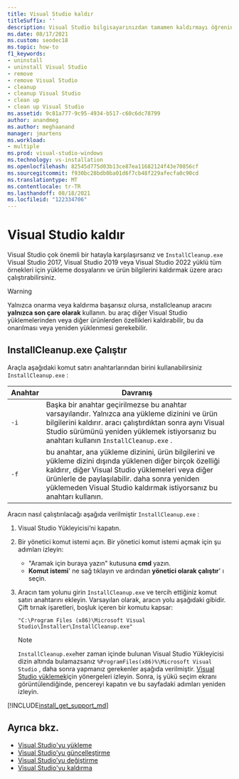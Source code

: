 ```yaml
---
title: Visual Studio kaldır
titleSuffix: ''
description: Visual Studio bilgisayarınızdan tamamen kaldırmayı öğrenin, adım adım.
ms.date: 08/17/2021
ms.custom: seodec18
ms.topic: how-to
f1_keywords:
- uninstall
- uninstall Visual Studio
- remove
- remove Visual Studio
- cleanup
- cleanup Visual Studio
- clean up
- clean up Visual Studio
ms.assetid: 9c81a777-9c95-4934-b517-c60c6dc78799
author: anandmeg
ms.author: meghaanand
manager: jmartens
ms.workload:
- multiple
ms.prod: visual-studio-windows
ms.technology: vs-installation
ms.openlocfilehash: 82545d775d03b13ce87ea11682124f43e70856cf
ms.sourcegitcommit: f930bc28bdb0ba01d6f7cb48f229afecfa0c90cd
ms.translationtype: MT
ms.contentlocale: tr-TR
ms.lasthandoff: 08/18/2021
ms.locfileid: "122334706"
---
```

# <a name="remove-visual-studio"></a>Visual Studio kaldır

Visual Studio çok önemli bir hatayla karşılaşırsanız ve `InstallCleanup.exe` Visual Studio 2017, Visual Studio 2019 veya Visual Studio 2022 yüklü tüm örnekleri için yükleme dosyalarını ve ürün bilgilerini kaldırmak üzere aracı çalıştırabilirsiniz.

> [!WARNING]
> Yalnızca onarma veya kaldırma başarısız olursa, ınstallcleanup aracını **yalnızca son çare olarak** kullanın. bu araç diğer Visual Studio yüklemelerinden veya diğer ürünlerden özellikleri kaldırabilir, bu da onarılması veya yeniden yüklenmesi gerekebilir.

## <a name="run-installcleanupexe"></a>InstallCleanup.exe Çalıştır

Araçla aşağıdaki komut satırı anahtarlarından birini kullanabilirsiniz `InstallCleanup.exe` :

| Anahtar | Davranış                                                                                                                                                                                                                                                                                                                 |
|--------|--------------------------------------------------------------------------------------------------------------------------------------------------------------------------------------------------------------------------------------------------------------------------------------------------------------------------|
| `-i`   | Başka bir anahtar geçirilmezse bu anahtar varsayılandır. Yalnızca ana yükleme dizinini ve ürün bilgilerini kaldırır. aracı çalıştırdıktan sonra aynı Visual Studio sürümünü yeniden yüklemek istiyorsanız bu anahtarı kullanın `InstallCleanup.exe` .                                                              |
| `-f`   | bu anahtar, ana yükleme dizinini, ürün bilgilerini ve yükleme dizini dışında yüklenen diğer birçok özelliği kaldırır, diğer Visual Studio yüklemeleri veya diğer ürünlerle de paylaşılabilir. daha sonra yeniden yüklemeden Visual Studio kaldırmak istiyorsanız bu anahtarı kullanın. |

Aracın nasıl çalıştırılacağı aşağıda verilmiştir `InstallCleanup.exe` :

1. Visual Studio Yükleyicisi’ni kapatın.
1. Bir yönetici komut istemi açın. Bir yönetici komut istemi açmak için şu adımları izleyin:
   * "Aramak için buraya yazın" kutusuna **cmd** yazın.
   * **Komut istemi**' ne sağ tıklayın ve ardından **yönetici olarak çalıştır**' ı seçin.
1. Aracın tam yolunu girin `InstallCleanup.exe` ve tercih ettiğiniz komut satırı anahtarını ekleyin. Varsayılan olarak, aracın yolu aşağıdaki gibidir. Çift tırnak işaretleri, boşluk içeren bir komutu kapsar:

   ```shell
   "C:\Program Files (x86)\Microsoft Visual Studio\Installer\InstallCleanup.exe"
   ```

   > [!NOTE]
   > `InstallCleanup.exe`her zaman içinde bulunan Visual Studio Yükleyicisi dizin altında bulamazsanız `%ProgramFiles(x86)%\Microsoft Visual Studio` , daha sonra yapmanız gerekenler aşağıda verilmiştir. [Visual Studio yüklemek](install-visual-studio.md)için yönergeleri izleyin. Sonra, iş yükü seçim ekranı görüntülendiğinde, pencereyi kapatın ve bu sayfadaki adımları yeniden izleyin.

[!INCLUDE[install_get_support_md](includes/install_get_support_md.md)]

## <a name="see-also"></a>Ayrıca bkz.

* [Visual Studio'yu yükleme](install-visual-studio.md)
* [Visual Studio’yu güncelleştirme](update-visual-studio.md)
* [Visual Studio’yu değiştirme](modify-visual-studio.md)
* [Visual Studio'yu kaldırma](uninstall-visual-studio.md)
